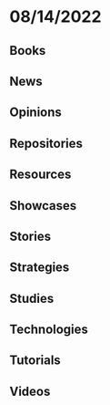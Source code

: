 # 08/14/2022

## Books

## News

## Opinions

## Repositories

## Resources

## Showcases

## Stories

## Strategies

## Studies

## Technologies

## Tutorials

## Videos
